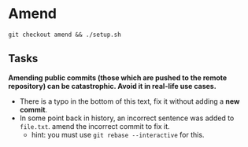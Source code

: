 # Amend

```shell
git checkout amend && ./setup.sh
```

## Tasks

**Amending public commits (those which are pushed to the remote repository) can be catastrophic. Avoid it in real-life use cases.**

- There is a typo in the bottom of this text, fix it without adding a **new commit**.
- In some point back in history, an incorrect sentence was added to `file.txt`. amend the incorrect commit to fix it.
  - hint: you must use `git rebase --interactive` for this.
